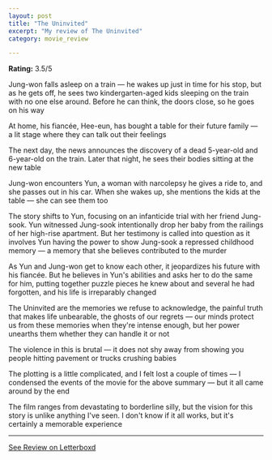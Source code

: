 ```yaml
---
layout: post
title: "The Uninvited"
excerpt: "My review of The Uninvited"
category: movie_review

---
```


**Rating:** 3.5/5

Jung-won falls asleep on a train — he wakes up just in time for his stop, but as he gets off, he sees two kindergarten-aged kids sleeping on the train with no one else around. Before he can think, the doors close, so he goes on his way

At home, his fiancée, Hee-eun, has bought a table for their future family — a lit stage where they can talk out their feelings

The next day, the news announces the discovery of a dead 5-year-old and 6-year-old on the train. Later that night, he sees their bodies sitting at the new table

Jung-won encounters Yun, a woman with narcolepsy he gives a ride to, and she passes out in his car. When she wakes up, she mentions the kids at the table — she can see them too

The story shifts to Yun, focusing on an infanticide trial with her friend Jung-sook. Yun witnessed Jung-sook intentionally drop her baby from the railings of her high-rise apartment. But her testimony is called into question as it involves Yun having the power to show Jung-sook a repressed childhood memory — a memory that she believes contributed to the murder

As Yun and Jung-won get to know each other, it jeopardizes his future with his fiancée. But he believes in Yun's abilities and asks her to do the same for him, putting together puzzle pieces he knew about and several he had forgotten, and his life is irreparably changed

The Uninvited are the memories we refuse to acknowledge, the painful truth that makes life unbearable, the ghosts of our regrets — our minds protect us from these memories when they're intense enough, but her power unearths them whether they can handle it or not

The violence in this is brutal — it does not shy away from showing you people hitting pavement or trucks crushing babies

The plotting is a little complicated, and I felt lost a couple of times — I condensed the events of the movie for the above summary — but it all came around by the end

The film ranges from devastating to borderline silly, but the vision for this story is unlike anything I've seen. I don't know if it all works, but it's certainly a memorable experience

<hr>

[See Review on Letterboxd](https://boxd.it/4Xc1aN)
